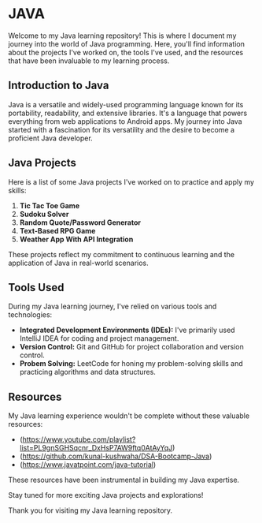 # JAVA

Welcome to my Java learning repository! This is where I document my journey into the world of Java programming. Here, you'll find information about the projects I've worked on, the tools I've used, and the resources that have been invaluable to my learning process.

## Introduction to Java

Java is a versatile and widely-used programming language known for its portability, readability, and extensive libraries. It's a language that powers everything from web applications to Android apps. My journey into Java started with a fascination for its versatility and the desire to become a proficient Java developer.

## Java Projects

Here is a list of some Java projects I've worked on to practice and apply my skills:

1. **Tic Tac Toe Game** 
2. **Sudoku Solver** 
3. **Random Quote/Password Generator**
4. **Text-Based RPG Game**
5. **Weather App With API Integration**

These projects reflect my commitment to continuous learning and the application of Java in real-world scenarios.

## Tools Used

During my Java learning journey, I've relied on various tools and technologies:

- **Integrated Development Environments (IDEs):** I've primarily used IntelliJ IDEA for coding and project management.
- **Version Control:** Git and GitHub for project collaboration and version control.
- **Probem Solving:** LeetCode for honing my problem-solving skills and practicing algorithms and data structures.

## Resources

My Java learning experience wouldn't be complete without these valuable resources:

- (https://www.youtube.com/playlist?list=PL9gnSGHSqcnr_DxHsP7AW9ftq0AtAyYqJ)
- (https://github.com/kunal-kushwaha/DSA-Bootcamp-Java)
- (https://www.javatpoint.com/java-tutorial)

These resources have been instrumental in building my Java expertise.

Stay tuned for more exciting Java projects and explorations!

Thank you for visiting my Java learning repository. 
